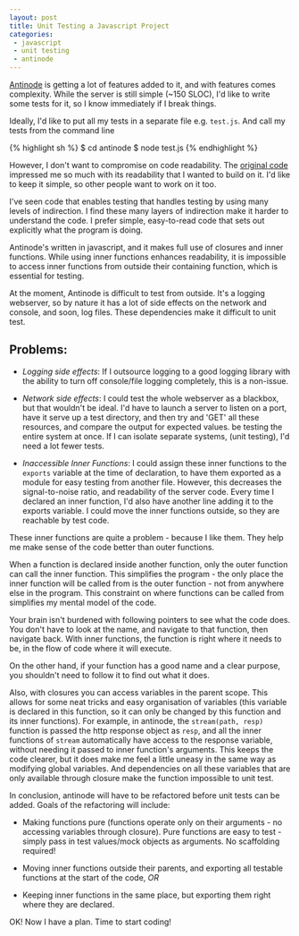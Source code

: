 ```yaml
---
layout: post
title: Unit Testing a Javascript Project
categories:
 - javascript
 - unit testing
 - antinode
---
```


[Antinode](http://github.com/mhansen/antinode) is getting a lot of features
added to it, and with features comes complexity.  While the server is still
simple (~150 SLOC), I'd like to write some tests for it, so I know immediately if
I break things.

Ideally, I'd like to put all my tests in a separate file e.g. `test.js`. And
call my tests from the command line

{% highlight sh %}
$ cd antinode
$ node test.js
{% endhighlight %}

However, I don't want to compromise on code readability. The 
[original code](http://gist.github.com/246761) impressed me so much with its
readability that I wanted to build on it. I'd like to keep it simple, so
other people want to work on it too.

I've seen code that enables testing that handles testing by using many levels
of indirection. I find these many layers of indirection make it harder to
understand the code.  I prefer simple, easy-to-read code that sets out
explicitly what the program is doing.

Antinode's written in javascript, and it makes full use of closures and inner
functions. While using inner functions enhances readability, it is impossible
to access inner functions from outside their containing function, which is
essential for testing.

At the moment, Antinode is difficult to test from outside. It's a logging
webserver, so by nature it has a lot of side effects on the network and
console, and soon, log files. These dependencies make it difficult to unit test.

Problems:
---------

 - *Logging side effects*: If I outsource logging to a good logging library with
   the ability to turn off console/file logging completely, this is a non-issue.

 - *Network side effects*: I could test the whole webserver as a blackbox, but
   that wouldn't be ideal. I'd have to launch a server to listen on a port,
   have it serve up a test directory, and then try and 'GET' all these
   resources, and compare the output for expected values.  be testing the
   entire system at once. If I can isolate separate systems, (unit testing), I'd 
   need a lot fewer tests.

 - *Inaccessible Inner Functions*: I could assign these inner functions to the
   `exports` variable at the time of declaration, to have them exported as a
   module for easy testing from another file. However, this decreases the
   signal-to-noise ratio, and readability of the server code. Every time I
   declared an inner function, I'd also have another line adding it to the
   exports variable. I could move the inner functions outside, so they are
   reachable by test code.

These inner functions are quite a problem - because I like them. They help me
make sense of the code better than outer functions.

When a function is declared inside another function, only the outer function
can call the inner function. This simplifies the program - the only place the
inner function will be called from is the outer function - not from anywhere
else in the program. This constraint on where functions can be called from
simplifies my mental model of the code.

Your brain isn't burdened with following pointers to see what the code does.
You don't have to look at the name, and navigate to that function, then
navigate back. With inner functions, the function is right where it needs to
be, in the flow of code where it will execute.

On the other hand, if your function has a good name and a clear purpose, you
shouldn't need to follow it to find out what it does.

Also, with closures you can access variables in the parent scope. This allows
for some neat tricks and easy organisation of variables (this variable is
declared in this function, so it can only be changed by this function and
its inner functions). For example, in antinode, the `stream(path, resp)`
function is passed the http response object as `resp`, and all the inner
functions of `stream` automatically have access to the response variable,
without needing it passed to inner function's arguments. This keeps the code
clearer, but it does make me feel a little uneasy in the same way as modifying
global variables. And dependencies on all these variables that are only
available through closure make the function impossible to unit test.

In conclusion, antinode will have to be refactored before unit tests can be
added. Goals of the refactoring will include:

 - Making functions pure (functions operate only on their arguments - no accessing 
   variables through closure). Pure functions are easy to test - simply pass in test
   values/mock objects as arguments. No scaffolding required!

 - Moving inner functions outside their parents, and exporting all testable
   functions at the start of the code, *OR*

 - Keeping inner functions in the same place, but exporting them right where
   they are declared.

OK! Now I have a plan. Time to start coding!
